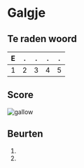 # Galgje

## Te raden woord

|E|.|.|.|.|
|-|-|-|-|-|
|1|2|3|4|5|

## Score
![gallow](./images/1.png)

## Beurten
1. 
2. 